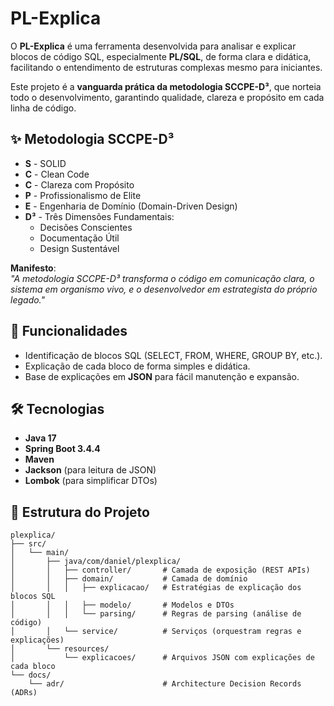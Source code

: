 # PL-Explica

O **PL-Explica** é uma ferramenta desenvolvida para analisar e explicar blocos de código SQL, especialmente **PL/SQL**, de forma clara e didática, facilitando o entendimento de estruturas complexas mesmo para iniciantes. 

Este projeto é a **vanguarda prática da metodologia SCCPE-D³**, que norteia todo o desenvolvimento, garantindo qualidade, clareza e propósito em cada linha de código.

## ✨ Metodologia SCCPE-D³

- **S** - SOLID
- **C** - Clean Code
- **C** - Clareza com Propósito
- **P** - Profissionalismo de Elite
- **E** - Engenharia de Domínio (Domain-Driven Design)
- **D³** - Três Dimensões Fundamentais:
  - Decisões Conscientes
  - Documentação Útil
  - Design Sustentável

**Manifesto**:  
_"A metodologia SCCPE-D³ transforma o código em comunicação clara, o sistema em organismo vivo, e o desenvolvedor em estrategista do próprio legado."_

## 🚀 Funcionalidades

- Identificação de blocos SQL (SELECT, FROM, WHERE, GROUP BY, etc.).
- Explicação de cada bloco de forma simples e didática.
- Base de explicações em **JSON** para fácil manutenção e expansão.

## 🛠️ Tecnologias

- **Java 17**
- **Spring Boot 3.4.4**
- **Maven**
- **Jackson** (para leitura de JSON)
- **Lombok** (para simplificar DTOs)

## 📁 Estrutura do Projeto
```plaintext
plexplica/
├── src/
│   └── main/
│       ├── java/com/daniel/plexplica/
│       │   ├── controller/       # Camada de exposição (REST APIs)
│       │   ├── domain/           # Camada de domínio
│       │   │   ├── explicacao/   # Estratégias de explicação dos blocos SQL
│       │   │   ├── modelo/       # Modelos e DTOs
│       │   │   └── parsing/      # Regras de parsing (análise de código)
│       │   └── service/          # Serviços (orquestram regras e explicações)
│       └── resources/
│           └── explicacoes/      # Arquivos JSON com explicações de cada bloco
└── docs/
    └── adr/                      # Architecture Decision Records (ADRs)
```



